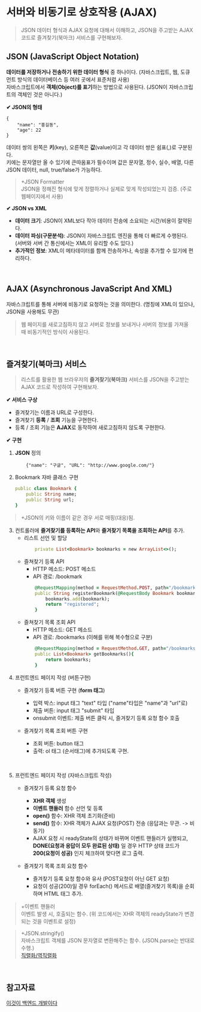 # **서버와 비동기로 상호작용 (AJAX)**
> JSON 데이터 형식과 AJAX 요청에 대해서 이해하고, JSON을 주고받는 AJAX 코드로 즐겨찾기(북마크) 서비스를 구현해보자.   
  
## JSON (JavaScript Object Notation)
**데이터를 저장하거나 전송하기 위한 데이터 형식** 중 하나이다. (자바스크립트, 웹, 도큐먼트 방식의 데이터베이스 등 여러 곳에서 표준처럼 사용)   
자바스크립트에서 **객체(Object)를 표기**하는 방법으로 사용된다. (JSON이 자바스크립트의 객체인 것은 아니다.)

**✔ JSON의 형태**  

    {
        "name": "홍길동",
        "age": 22
    }    

데이터 쌍의 왼쪽은 **키**(key), 오른쪽은 **값**(value)이고 각 데이터 쌍은 쉼표(,)로 구분된다.   
키에는 문자열만 올 수 있기에 큰따옴표가 필수이며 값은 문자열, 정수, 실수, 배열, 다른 JSON 데이터, null, true/false가 가능하다.

>+JSON Formatter    
>JSON을 정해진 형식에 맞게 정렬하거나 실제로 맞게 작성되었는지 검증. (주로 웹페이지에서 사용)

**✔ JSON vs XML**   
* **데이터 크기**: JSON이 XML보다 작아 데이터 전송에 소요되는 시간/비용이 절약된다.
* **데이터 파싱(구문분석)**: JSON이 자바스크립트 엔진을 통해 더 빠르게 수행된다. (서버와 서버 간 통신에서는 XML이 유리할 수도 있다.)
* **추가적인 정보**: XML이 메타데이터를 함께 전송하거나, 속성을 추가할 수 있기에 편리하다.

</br>

## AJAX (Asynchronous JavaScript And XML)
자바스크립트를 통해 서버에 비동기로 요청하는 것을 의미한다. (명칭에 XML이 있으나, JSON을 사용해도 무관)

>웹 페이지를 새로고침하지 않고 서버로 정보를 보내거나 서버의 정보를 가져올 때 비동기적인 방식이 사용된다. 

</br>

## 즐겨찾기(북마크) 서비스
>리스트를 활용한 웹 브라우저의 **즐겨찾기(북마크)** 서비스를 JSON을 주고받는 AJAX 코드로 작성하여 구현해보자.    

**✔ 서비스 구상**  
* 즐겨찾기는 이름과 URL로 구성한다. 
* 즐겨찾기 **등록** / **조회** 기능을 구현한다.
* 등록 / 조회 기능은 **AJAX**로 동작하여 새로고침하지 않도록 구현한다.

**✔ 구현**
1. **JSON** 정의
    ```
        {"name": "구글", "URL": "http://www.google.com/"}
    ```
2.  Bookmark 자바 클래스 구현
    ```ruby
    public class Bookmark {
        public String name;
        public String url;
    } 
    ```
>+JSON의 키와 이름이 같은 경우 서로 매핑(대응)됨.

3. 컨트롤러에 **즐겨찾기를 등록하는 API**와 **즐겨찾기 목록을 조회하는 API**를 추가.
    * 리스트 선언 및 할당   
        ```ruby
            private List<Bookmark> bookmarks = new ArrayList<>();
        ```    
    * 즐쳐찾기 등록 API
        - HTTP 메소드: POST 메소드 
        - API 경로: /bookmark
        ```ruby
            @RequestMapping(method = RequestMethod.POST, path="/bookmark")
            public String registerBookmark(@RequestBody Bookmark bookmark){
                bookmarks.add(bookmark);
                return "registered";
            }
        ```
    * 즐쳐찾기 목록 조회 API
        - HTTP 메소드: GET 메소드 
        - API 경로: /bookmarks (이해를 위해 복수형으로 구분)
        ```ruby
            @RequestMapping(method = RequestMethod.GET, path="/bookmarks")
            public List<Bookmark> getBookmarks(){
                return bookmarks;
            }
        ```
4. 프런트엔드 페이지 작성 (버튼구현)
    *  즐겨찾기 등록 버튼 구현 (**form 태그**)
        - 입력 박스: input 태그 "text" 타입 ("name"타입은 "name"과 "url"로) 
        - 제출 버튼: input 태그 "submit" 타입
        - onsubmit 이벤트: 제출 버튼 클릭 시, 즐겨찾기 등록 요청 함수 호출

    * 즐겨찾기 목룍 조회 버튼 구현
        - 조회 버튼: button 태그 
        - 출력: ol 태그 (순서태그)에 추가되도록 구현.
<br>

5. 프런트엔드 페이지 작성 (자바스크립트 작성) 
    * 즐겨찾기 등록 요청 함수 
        - **XHR 객체** 생성 
        - **이벤트 핸들러** 함수 선언 및 등록 
        - **open()** 함수: XHR 객체 초기화(준비)
        - **send()** 함수: XHR 객체가 AJAX 요청(POST) 전송 (응답과는 무관. -> 비동기)
        - AJAX 요청 시 readyState의 상태가 바뀌며 이벤트 핸들러가 실행되고, **DONE(요청과 응답이 모두 완료된 상태)** 일 경우 HTTP 상태 코드가 **200(요청이 성공)** 인지 체크하여 맞다면 로그 출력.   
                  
    * 즐겨찾기 목록 조회 요청 함수
        - 즐겨찾기 등록 요청 함수와 유사 (POST요청이 아닌 GET 요청)
        - 요청이 성공(200)일 경우 forEach() 메서드로 배열(즐겨찾기 목록)을 순회하며 HTML 태그 추가.

>+이벤트 핸들러   
>이벤트 발생 시, 호출되는 함수. (위 코드에서는 XHR 객체의 readyState가 변경되는 것을 이벤트로 설정)

>+JSON.stringify()  
>자바스크립트 객체를 JSON 문자열로 변환해주는 함수. (JSON.parse는 반대로 수행.)   
>[직렬화/역직렬화](https://github.com/dbalsk/TIL/blob/main/ETC/%EC%A7%81%EB%A0%AC%ED%99%94.md) 



<br>

## 참고자료
[이것이 백엔드 개발이다](https://product.kyobobook.co.kr/detail/S000211834105)   



